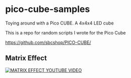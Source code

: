 # pico-cube-samples
Toying around with a Pico CUBE. A 4x4x4 LED cube

This is a repo for random scripts I wrote for the Pico Cube

https://github.com/sbcshop/PICO-CUBE/

## Matrix Effect
[![MATRIX EFFECT YOUTUBE VIDEO](https://img.youtube.com/vi/ihhTgJ1mV7w/0.jpg)](https://www.youtube.com/watch?v=ihhTgJ1mV7w)